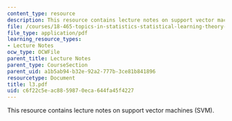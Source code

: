 ```yaml
---
content_type: resource
description: This resource contains lecture notes on support vector machines (SVM).
file: /courses/18-465-topics-in-statistics-statistical-learning-theory-spring-2007/c6f22c5eac8859870eca644fa45f4227_l3.pdf
file_type: application/pdf
learning_resource_types:
- Lecture Notes
ocw_type: OCWFile
parent_title: Lecture Notes
parent_type: CourseSection
parent_uid: a1b5ab94-b32e-92a2-777b-3ce81b841896
resourcetype: Document
title: l3.pdf
uid: c6f22c5e-ac88-5987-0eca-644fa45f4227
---
```

This resource contains lecture notes on support vector machines (SVM).

